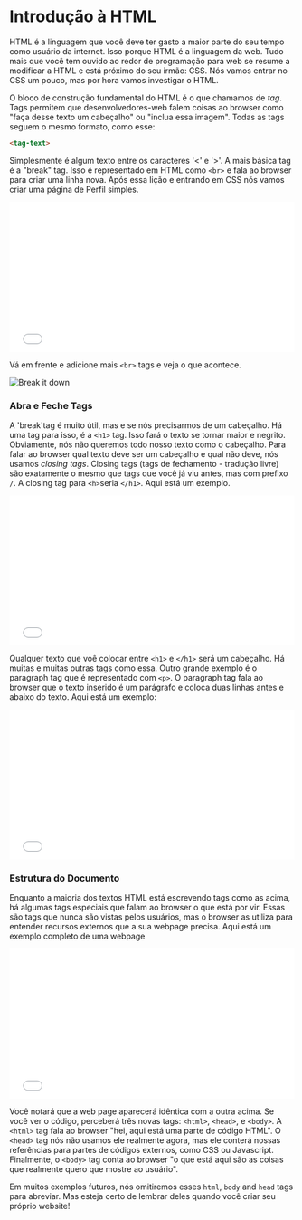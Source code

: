 # Introdução à HTML

HTML é a linguagem que você deve ter gasto a maior parte do seu tempo como usuário da internet.  Isso porque HTML é a linguagem da web. Tudo mais que você tem ouvido ao redor de programação para web se resume a modificar a HTML e está próximo do seu irmão: CSS. Nós vamos entrar no CSS um pouco, mas por hora vamos investigar o HTML.

O bloco de construção fundamental do HTML é o que chamamos de _tag_. Tags permitem que desenvolvedores-web falem coisas ao browser como "faça desse texto um cabeçalho" ou "inclua essa imagem". Todas as tags seguem o mesmo formato, como esse:

```html
<tag-text>
```

Simplesmente é algum texto entre os caracteres '<' e '>'. A mais básica tag é a "break" tag. Isso é representado em HTML como `<br>` e fala ao browser para criar uma linha nova. Após essa lição e entrando em CSS nós vamos criar uma página de Perfil simples.

<iframe height='265' scrolling='no' title='intro br' src='//codepen.io/joemburgess/embed/MoJLVL/?height=265&theme-id=0&default-tab=html,result&embed-version=2&editable=true' frameborder='no' allowtransparency='true' allowfullscreen='true' style='width: 100%;'>See the Pen <a href='https://codepen.io/joemburgess/pen/MoJLVL/'>intro br</a> by Joe Burgess (<a href='https://codepen.io/joemburgess'>@joemburgess</a>) on <a href='https://codepen.io'>CodePen</a>.
</iframe>

Vá em frente e adicione mais `<br>` tags e veja o que acontece.

![Break it down](https://curriculum-content.s3.amazonaws.com/web-development/break-it-down.gif)

### Abra e Feche Tags

A 'break'tag é muito útil, mas e se nós precisarmos de um cabeçalho. Há uma tag para isso, é a `<h1>` tag. Isso fará o texto se tornar maior e negrito. Obviamente, nós não queremos todo nosso texto como o cabeçalho. Para falar ao browser qual texto deve ser um cabeçalho e qual não deve, nós usamos _closing tags_. Closing tags (tags de fechamento - tradução livre) são exatamente o mesmo que tags que você já viu antes, mas com prefixo `/`. A closing tag para `<h>`seria `</h1>`. Aqui está um exemplo.

<iframe height='265' scrolling='no' title='closing tags' src='//codepen.io/joemburgess/embed/BZpMPJ/?height=265&theme-id=0&default-tab=html,result&embed-version=2&editable=true' frameborder='no' allowtransparency='true' allowfullscreen='true' style='width: 100%;'>See the Pen <a href='https://codepen.io/joemburgess/pen/BZpMPJ/'>closing tags</a> by Joe Burgess (<a href='https://codepen.io/joemburgess'>@joemburgess</a>) on <a href='https://codepen.io'>CodePen</a>.
</iframe>

Qualquer texto que voê colocar entre `<h1>` e `</h1>` será um cabeçalho. Há muitas e muitas outras tags como essa. Outro grande exemplo é o paragraph tag que é representado com `<p>`. O paragraph tag fala ao browser que o texto inserido é um parágrafo e coloca duas linhas antes e abaixo do texto. Aqui está um exemplo:

<iframe height='265' scrolling='no' title='p tag' src='//codepen.io/joemburgess/embed/owBmQL/?height=265&theme-id=0&default-tab=html,result&embed-version=2' frameborder='no' allowtransparency='true' allowfullscreen='true' style='width: 100%;'>See the Pen <a href='https://codepen.io/joemburgess/pen/owBmQL/'>p tag</a> by Joe Burgess (<a href='https://codepen.io/joemburgess'>@joemburgess</a>) on <a href='https://codepen.io'>CodePen</a>.
</iframe>

### Estrutura do Documento

Enquanto a maioria dos textos HTML está escrevendo tags como as acima, há algumas tags especiais que falam ao browser o que está por vir. Essas são tags que nunca são vistas pelos usuários, mas o browser as utiliza para entender recursos externos que a sua webpage precisa. Aqui está um exemplo completo de uma webpage

<iframe height='265' scrolling='no' title='Intro to HTML' src='//codepen.io/joemburgess/embed/jwydYp/?height=265&theme-id=0&default-tab=html,result&embed-version=2&editable=true' frameborder='no' allowtransparency='true' allowfullscreen='true' style='width: 100%;'>See the Pen <a href='https://codepen.io/joemburgess/pen/jwydYp/'>Intro to HTML</a> by Joe Burgess (<a href='https://codepen.io/joemburgess'>@joemburgess</a>) on <a href='https://codepen.io'>CodePen</a>.
</iframe>

Você notará que a web page aparecerá idêntica com a outra acima. Se você ver o código, perceberá três novas tags: `<html>`, `<head>`, e `<body>`. A `<html>` tag fala ao browser "hei, aqui está uma parte de código HTML". O `<head>` tag nós não usamos ele realmente agora, mas ele conterá nossas referências para partes de códigos externos, como CSS ou Javascript. Finalmente, o `<body>` tag conta ao browser "o que está aqui são as coisas que realmente quero que mostre ao usuário".

Em muitos exemplos futuros, nós omitiremos esses `html`, `body` and `head` tags para abreviar. Mas esteja certo de lembrar deles quando você criar seu próprio website!
